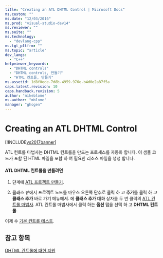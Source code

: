```yaml
---
title: "Creating an ATL DHTML Control | Microsoft Docs"
ms.custom: ""
ms.date: "12/03/2016"
ms.prod: "visual-studio-dev14"
ms.reviewer: ""
ms.suite: ""
ms.technology: 
  - "devlang-cpp"
ms.tgt_pltfrm: ""
ms.topic: "article"
dev_langs: 
  - "C++"
helpviewer_keywords: 
  - "DHTML controls"
  - "DHTML controls, 만들기"
  - "HTML 컨트롤, 만들기"
ms.assetid: 1d8f0ede-7d8b-4959-976e-b4d0e2a87f5a
caps.latest.revision: 10
caps.handback.revision: 5
author: "mikeblome"
ms.author: "mblome"
manager: "ghogen"
---
```

# Creating an ATL DHTML Control
[!INCLUDE[vs2017banner](../assembler/inline/includes/vs2017banner.md)]

ATL 컨트롤 마법사는 DHTML 컨트롤을 만드는 프로세스를 자동화 합니다.  이 샘플 코드가 포함 된 HTML 파일을 포함 하 여 필요한 리소스 파일을 생성 합니다.  
  
#### ATL DHTML 컨트롤을 만들려면  
  
1.  단계에  [ATL 프로젝트 만들기](../atl/reference/creating-an-atl-project.md).  
  
2.  클래스 뷰에서 프로젝트 노드를 마우스 오른쪽 단추로 클릭 하 고  **추가**를 클릭 하 고  **클래스 추가** 바로 가기 메뉴에서.  에  **클래스 추가** 대화 상자를 두 번 클릭의  [ATL 컨트롤 마법사](../atl/reference/atl-control-wizard.md).  ATL 컨트롤 마법사에서 클릭 하는  **옵션** 탭을 선택 하 고  **DHTML 컨트롤**.  
  
 이제 수  [기본 컨트롤 테스트](../atl/testing-the-atl-dhtml-control.md).  
  
## 참고 항목  
 [DHTML 컨트롤에 대한 지원](../atl/atl-support-for-dhtml-controls.md)